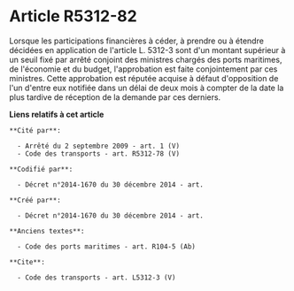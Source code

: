 # Article R5312-82

Lorsque les participations financières à céder, à prendre ou à étendre décidées en application de l'article L. 5312-3 sont
d'un montant supérieur à un seuil fixé par arrêté conjoint des ministres chargés des ports maritimes, de l'économie et du
budget, l'approbation est faite conjointement par ces ministres. Cette approbation est réputée acquise à défaut d'opposition
de l'un d'entre eux notifiée dans un délai de deux mois à compter de la date la plus tardive de réception de la demande par
ces derniers.

**Liens relatifs à cet article**

	**Cité par**:

	  - Arrêté du 2 septembre 2009 - art. 1 (V)
	  - Code des transports - art. R5312-78 (V)

	**Codifié par**:

	  - Décret n°2014-1670 du 30 décembre 2014 - art.

	**Créé par**:

	  - Décret n°2014-1670 du 30 décembre 2014 - art.

	**Anciens textes**:

	  - Code des ports maritimes - art. R104-5 (Ab)

	**Cite**:

	  - Code des transports - art. L5312-3 (V)

